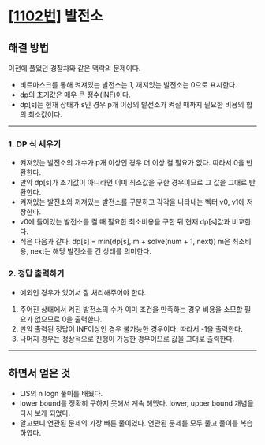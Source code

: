# [[1102번]](https://www.acmicpc.net/problem/1102) 발전소

## 해결 방법

이전에 풀었던 경찰차와 같은 맥락의 문제이다.

- 비트마스크를 통해 켜져있는 발전소는 1, 꺼져있는 발전소는 0으로 표시한다.
- dp의 초기값은 매우 큰 정수(INF)이다.
- dp[s]는 현재 상태가 s인 경우 p개 이상의 발전소가 켜질 때까지 필요한 비용의 합의 최소값이다.

---

### 1. DP 식 세우기

- 켜져있는 발전소의 개수가 p개 이상인 경우 더 이상 켤 필요가 없다. 따라서 0을 반환한다.
- 만약 dp[s]가 초기값이 아니라면 이미 최소값을 구한 경우이므로 그 값을 그대로 반환한다.
- 켜져있는 발전소와 꺼져있는 발전소를 구분하고 각각을 나타내는 벡터 v0, v1에 저장한다.
- v0에 들어있는 발전소를 켤 때 필요한 최소비용을 구한 뒤 현재 dp[s]값과 비교한다.
- 식은 다음과 같다. dp[s] = min(dp[s], m + solve(num + 1, next)) m은 최소비용, next는 해당 발전소를 킨 상태를 의미한다.

### 2. 정답 출력하기

- 예외인 경우가 있어서 잘 처리해주어야 한다.
  
1. 주어진 상태에서 켜진 발전소의 수가 이미 조건을 만족하는 경우 비용을 소모할 필요가 없으므로 0을 출력한다.
2. 만약 출력된 정답이 INF이상인 경우 불가능한 경우이다. 따라서 -1을 출력한다.
3. 나머지 경우는 정상적으로 진행이 가능한 경우이므로 값을 그대로 출력한다.

---

## 하면서 얻은 것

- LIS의 n logn 풀이를 배웠다.
- lower bound를 정확히 구하지 못해서 계속 헤맸다. lower, upper bound 개념을 다시 보게 되었다.
- 알고보니 연관된 문제의 가장 빠른 풀이였다. 연관된 문제를 모두 풀고 풀이를 복습하였다.
